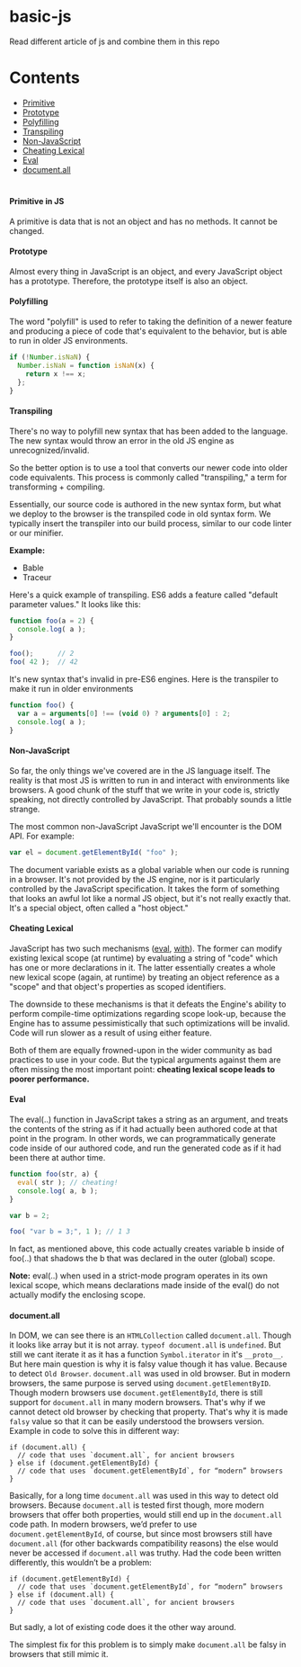 # basic-js
Read different article of js and combine them in this repo
#

# Contents
- [Primitive](#primitive-in-js)
- [Prototype](#prototype)
- [Polyfilling](#polyfilling)
- [Transpiling](#transpiling)
- [Non-JavaScript](#non\-javascript)
- [Cheating Lexical](#cheating-lexical)
- [Eval](#eval)
- [document.all](#documentall)

#
#### Primitive in JS
A primitive is data that is not an object and has no methods. It cannot be changed.

#### Prototype
Almost every thing in JavaScript is an object, and every JavaScript object has a prototype. Therefore, the prototype itself is also an object.

#### Polyfilling
The word "polyfill" is used to refer to taking the definition of a newer feature and producing a piece of code that's equivalent to the behavior, but is able to run in older JS environments.

```js
if (!Number.isNaN) {
  Number.isNaN = function isNaN(x) {
    return x !== x;
  };
}
```

#### Transpiling
There's no way to polyfill new syntax that has been added to the language. The new syntax would throw an error in the old JS engine as unrecognized/invalid.

So the better option is to use a tool that converts our newer code into older code equivalents. This process is commonly called "transpiling," a term for transforming + compiling.

Essentially, our source code is authored in the new syntax form, but what we deploy to the browser is the transpiled code in old syntax form. We typically insert the transpiler into our build process, similar to our code linter or our minifier.

**Example:** 
- Bable
- Traceur

Here's a quick example of transpiling. ES6 adds a feature called "default parameter values." It looks like this:
```js
function foo(a = 2) {
  console.log( a );
}

foo();		// 2
foo( 42 );	// 42
```

It's new syntax that's invalid in pre-ES6 engines. Here is the transpiler to make it run in older environments

```js
function foo() {
  var a = arguments[0] !== (void 0) ? arguments[0] : 2;
  console.log( a );
}
```

#### Non-JavaScript
So far, the only things we've covered are in the JS language itself. The reality is that most JS is written to run in and interact with environments like browsers. A good chunk of the stuff that we write in your code is, strictly speaking, not directly controlled by JavaScript. That probably sounds a little strange.

The most common non-JavaScript JavaScript we'll encounter is the DOM API. For example:
```js
var el = document.getElementById( "foo" );
```
The document variable exists as a global variable when our code is running in a browser. It's not provided by the JS engine, nor is it particularly controlled by the JavaScript specification. It takes the form of something that looks an awful lot like a normal JS object, but it's not really exactly that. It's a special object, often called a "host object."

#### Cheating Lexical
JavaScript has two such mechanisms ([eval](#eval), [with](#cheating-lexical)). The former can modify existing lexical scope (at runtime) by evaluating a string of "code" which has one or more declarations in it. The latter essentially creates a whole new lexical scope (again, at runtime) by treating an object reference as a "scope" and that object's properties as scoped identifiers. 

The downside to these mechanisms is that it defeats the Engine's ability to perform compile-time optimizations regarding scope look-up, because the Engine has to assume pessimistically that such optimizations will be invalid. Code will run slower as a result of using either feature.

Both of them are equally frowned-upon in the wider community as bad practices to use in your code. But the typical arguments against them are often missing the most important point: **cheating lexical scope leads to poorer performance.**

#### Eval
The eval(..) function in JavaScript takes a string as an argument, and treats the contents of the string as if it had actually been authored code at that point in the program. In other words, we can programmatically generate code inside of our authored code, and run the generated code as if it had been there at author time.
```js
function foo(str, a) {
  eval( str ); // cheating!
  console.log( a, b );
}

var b = 2;

foo( "var b = 3;", 1 ); // 1 3
```
In fact, as mentioned above, this code actually creates variable b inside of foo(..) that shadows the b that was declared in the outer (global) scope.

**Note:** eval(..) when used in a strict-mode program operates in its own lexical scope, which means declarations made inside of the eval() do not actually modify the enclosing scope.

#### document.all

In DOM, we can see there is an `HTMLCollection` called `document.all`. Though it looks like array but it is not array. `typeof document.all` is `undefined`. But still we cant iterate it as it has a function `Symbol.iterator` in it's `__proto__`. But here main question is why it is falsy value though it has value. Because to detect `Old Browser`. `document.all` was used in old browser. But in modern browsers, the same purpose is served using `document.getElementByID`. Though modern browsers use `document.getElementById`, there is still support for `document.all` in many modern browsers. That's why if we cannot detect old browser by checking that property. That's why it is made `falsy` value so that it can be easily understood the browsers version. Example in code to solve this in different way:

```
if (document.all) {
  // code that uses `document.all`, for ancient browsers
} else if (document.getElementById) {
  // code that uses `document.getElementById`, for “modern” browsers
}
```
Basically, for a long time `document.all` was used in this way to detect old browsers. Because `document.all` is tested first though, more modern browsers that offer both properties, would still end up in the `document.all` code path. In modern browsers, we’d prefer to use `document.getElementById`, of course, but since most browsers still have `document.all` (for other backwards compatibility reasons) the else would never be accessed if `document.all` was truthy. Had the code been written differently, this wouldn’t be a problem:

```
if (document.getElementById) {
  // code that uses `document.getElementById`, for “modern” browsers
} else if (document.all) {
  // code that uses `document.all`, for ancient browsers
}
```

But sadly, a lot of existing code does it the other way around.

The simplest fix for this problem is to simply make `document.all` be falsy in browsers that still mimic it.
